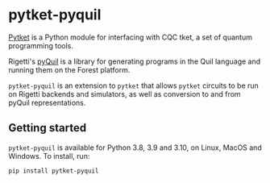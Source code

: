 # pytket-pyquil

[Pytket](https://cqcl.github.io/tket/pytket/api/index.html) is a Python module for interfacing
with CQC tket, a set of quantum programming tools.

Rigetti's [pyQuil](http://rigetti.com/forest) is a library for generating
programs in the Quil language and running them on the Forest platform.

`pytket-pyquil` is an extension to `pytket` that allows `pytket` circuits to be
run on Rigetti backends and simulators, as well as conversion to and from pyQuil
representations.

## Getting started

`pytket-pyquil` is available for Python 3.8, 3.9 and 3.10, on Linux, MacOS and
Windows. To install, run:

```pip install pytket-pyquil```
